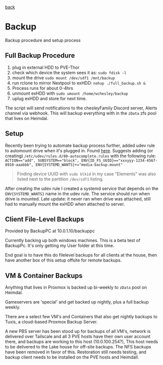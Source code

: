 [back](./README.md)

# Backup
Backup procedure and setup process

## Full Backup Procedure
1. plug in external HDD to PVE-Thor
2. check which device the system sees it as: `sudo fdisk -l`
3. mount the drive `sudo mount /dev/sdf1 /mnt/backup`
4. run rclone to mirror Nextpool to exHDD: `nohup ./full_backup.sh &`
5. Process runs for about 0-4hrs
6. unmount exHDD with `sudo umount /home/wchesley/backup`
7. uplug exHDD and store for next time.

The script will send notifications to the chesleyFamily Discord server, Alerts channel via webhook. This will backup everything with in the `zData` zfs pool that lives on Heimdal. 

## Setup
Recently been trying to automate backup process further, added udev rule to automount drive when it's plugged in. Found [here](https://superuser.com/questions/1433539/automatically-execute-backup-script-when-external-hard-drive-is-plugged-with-sys). Suggests adding (or creating) `/etc/udev/rules.d/80-autocomplete.rules` with the following rule: `ACTION=="add", SUBSYSTEM=="block", ENV{ID_FS_UUID}=="xxxyyy-1234-4567-8910-aaabbb", ENV{SYSTEMD_WANTS}+="media-backup.mount"`
> Finding device UUID with `sudo blkid` in my case "Elements" was also listed next to the partition `/dev/sdf1` listing.

After creating the udev rule I created a systemd service that depends on the `ENV{SYSTEMD_WANTS}` name in the udev rule. The service should run when drive is mounted. Late update: it never ran when drive was attached, still had to manually mount the exHDD when attached to server.

## Client File-Level Backups

Provided by BackupPC at 10.0.1.10/backuppc

Currently backing up both windows machines. This is a beta test of BackupPc. It's only getting my User folder at this time. 

End goal is to have this do filelevel backups for all clients at the house, then have another box of this setup offsite for remote backups. 

## VM & Container Backups

Anything that lives in Proxmox is backed up bi-weekly to `zData` pool on Heimdal. 

Gameservers are 'special' and get backed up nightly, plus a full backup weekly. 

There are a select few VM's and Containers that also get nightly backups to Tuxis, a cloud-based Proxmox Backup Server. 

A new PBS server has been stood up for backups of all VM's, network is delivered over Tailscale and all 3 PVE hosts have their own user account there, and backups are working to this host (10.0.100.254?), This host needs to be delivered to the Lake house for off-site backups. The NFS backups have been removed in favor of this. Restoration still needs testing, and backup client needs to be installed on the PVE hosts and Heimdall. 